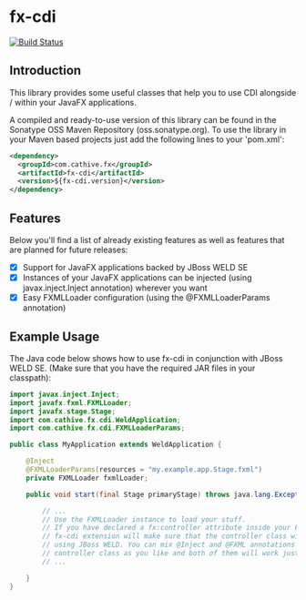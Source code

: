fx-cdi
======

[![Build Status](https://travis-ci.org/cathive/fx-cdi.png)](https://travis-ci.org/cathive/fx-cdi)

Introduction
------------

This library provides some useful classes that help you to use
CDI alongside / within your JavaFX applications.

A compiled and ready-to-use version of this library can be found in the
Sonatype OSS Maven Repository (oss.sonatype.org). To use the library
in your Maven based projects just add the following lines to your
'pom.xml':

```xml
<dependency>
  <groupId>com.cathive.fx</groupId>
  <artifactId>fx-cdi</artifactId>
  <version>${fx-cdi.version}</version>
</dependency>
```

Features
--------

Below you'll find a list of already existing features as well as features that are planned for
future releases:

- [x] Support for JavaFX applications backed by JBoss WELD SE
- [x] Instances of your JavaFX applications can be injected (using javax.inject.Inject annotation)
      wherever you want
- [x] Easy FXMLLoader configuration (using the @FXMLLoaderParams annotation)

Example Usage
-------------

The Java code below shows how to use fx-cdi in conjunction with JBoss WELD SE. (Make sure that you have the
required JAR files in your classpath):

```java
import javax.inject.Inject;
import javafx.fxml.FXMLLoader;
import javafx.stage.Stage;
import com.cathive.fx.cdi.WeldApplication;
import com.cathive.fx.cdi.FXMLLoaderParams;

public class MyApplication extends WeldApplication {

    @Inject
    @FXMLLoaderParams(resources = "my.example.app.Stage.fxml")
    private FXMLLoader fxmlLoader;

    public void start(final Stage primaryStage) throws java.lang.Exception {

        // ...
        // Use the FXMLLoader instance to load your stuff.
        // If you have declared a fx:controller attribute inside your FXML file, the
        // fx-cdi extension will make sure that the controller class will be constructed
        // using JBoss WELD. You can mix @Inject and @FXML annotations inside your
        // controller class as you like and both of them will work just fine.
        // ...

    }
}
```
